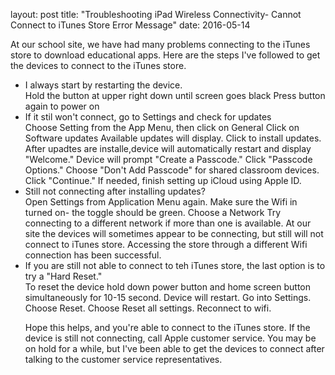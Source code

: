 layout: post
title: "Troubleshooting iPad Wireless Connectivity- Cannot Connect to iTunes Store Error Message"
date: 2016-05-14
<p>At our school site, we have had many problems connecting to the iTunes store to download educational apps. Here are the steps I've followed to get the devices to connect to the iTunes store.</p>
<ul>
<li>I always start by restarting the device.</li>

</li>Hold the button at upper right down until screen goes black</li>

</li>Press button again to power on</li>

<li>If it stil won't connect, go to Settings and check for updates</li>

</li> Choose Setting from the App Menu, then click on General</li>

</li> Click on Software updates</li>

</li> Available updates will display. Click to install updates.</li>

</li> After upadtes are installe,device will automatically restart and display "Welcome."</li>

</li>Device will prompt "Create a Passcode." Click "Passcode Options." Choose "Don't Add Passcode" for shared classroom devices. Click "Continue." If needed, finish setting up iCloud using Apple ID.</li> 

<li>Still not connecting after installing updates?</li>

</li> Open Settings from Application Menu again. </li>

</li> Make sure the Wifi in turned on- the toggle should be green. </li>

</li> Choose a Network</li>

</li> Try connecting to a different network if more than one is available. At our site the devices will sometimes appear to be connecting, but still will not connect to iTunes store. Accessing the store through a different Wifi connection has been successful.</li>
<li>If you are still not able to connect to teh iTunes store, the last option is to try a "Hard Reset."</li>

</li> To reset the device hold down power button and home screen button simultaneously for 10-15 second. Device will restart.</li>

</li> Go into Settings.</li>

</li> Choose Reset. </li>

</li> Choose Reset all settings.</li>

</li>Reconnect to wifi.</li>
<p>Hope this helps, and you're able to connect to the iTunes store. If the device is still not connecting, call Apple customer service. You may be on hold for a while, but I've been able to get the devices to connect after talking to the customer service representatives.</p>
